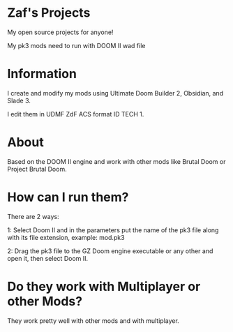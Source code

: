 # Zaf's Projects
My open source projects for anyone!

My pk3 mods need to run with DOOM II wad file

# Information

I create and modify my mods using Ultimate Doom Builder 2, Obsidian, and Slade 3.

I edit them in UDMF ZdF ACS format ID TECH 1.

# About

Based on the DOOM II engine and work with other mods like Brutal Doom or Project Brutal Doom.

# How can I run them?

There are 2 ways:

1: Select Doom II and in the parameters put the name of the pk3 file along with its file extension, example: mod.pk3

2: Drag the pk3 file to the GZ Doom engine executable or any other and open it, then select Doom II.

# Do they work with Multiplayer or other Mods?

They work pretty well with other mods and with multiplayer.
